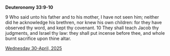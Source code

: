 **Deuteronomy 33:9-10**

9 Who said unto his father and to his mother, I have not seen him; neither did he acknowledge his brethren, nor knew his own children: for they have observed thy word, and kept thy covenant. 10 They shall teach Jacob thy judgments, and Israel thy law: they shall put incense before thee, and whole burnt sacrifice upon thine altar.

[Wednesday 30-April, 2025](https://getbible.net/kjv/Deuteronomy/33/9-10)
